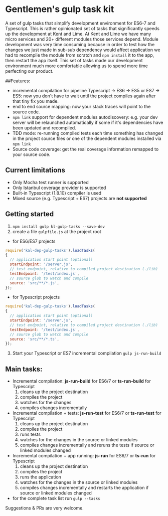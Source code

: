# Gentlemen's gulp task kit
A set of gulp tasks that simplify development environment for ES6-7 and Typescript.
This is rather opinionated set of tasks that significantly speeds up the development at Kent and Lime.
At Kent and Lime we have many micro services and 20+ different modules those services depend. 
Module development was very time consuming because in order to test how the changes we just made in sub-sub dependency
would affect application we had to recompile the module from scratch and `npm install` it to the app, then restart the app itself.
This set of tasks made our development environment much more comfortable allowing us to spend more time perfecting our product.

##Features:
* incremental compilation for pipeline Typescript -> ES6 -> ES5 or ES7 -> ES5: now you don't have to wait until the project compiles again after that tiny fix you made.
* end to end source mapping: now your stack traces will point to the source code.
* `npm link` support for dependent modules autodiscovery: e.g. your dev server will be relaunched automatically if some if it's dependencies have been updated and recompiled.
* TDD mode: re-running compiled tests each time something has changed in the project source files or one of the dependent modules installed via `npm link`
* Source code coverage: get the real coverage information remapped to your source code.

## Current limitations
* Only Mocha test runner is supported
* Only Istanbul coverage provider is supported
* Built-in Typescript (1.8.10) compiler is used
* Mixed source (e.g. Typescript + ES7) projects are **not supported**

## Getting started
1. `npm install gulp kl-gulp-tasks --save-dev`
2. create a file `gulpfile.js` at the project root
  * for ES6/ES7 projects
  ```javascript
require('kal-dep-gulp-tasks').loadTasks(
  {
    // application start point (optional)
    startEndpoint: '/server.js',
    // test endpoint, relative to compiled project destination (./lib)
    testEndpoint: '/test/index.js',
    // source glob to watch and compile
    source: 'src/**/*.js',
  }); 
```
  * for Typescript projects
  ```javascript
require('kal-dep-gulp-tasks').loadTasks(
  {
    // application start point (optional)
    startEndpoint: '/server.js',
    // test endpoint, relative to compiled project destination (./lib)
    testEndpoint: '/test/index.js',
    // source glob to watch and compile
    source: 'src/**/*.ts',
  }); 
```
3. Start your Typescript or ES7 incremental compilation `gulp js-run-build`

## Main tasks:
* Incremental compilation: **js-run-build** for ES6/7  or **ts-run-build** for Typescript
  1. cleans up the project destination
  2. compiles the project
  3. watches for the changes
  4. compiles changes incrementally
* Incremental compilation + tests: **js-run-test** for ES6/7  or **ts-run-test** for Typescript
  1. cleans up the project destination
  2. compiles the project
  3. runs tests
  4. watches for the changes in the source or linked modules
  5. compiles changes incrementally and reruns the tests if source or linked modules changed
* Incremental compilation + app running: **js-run** for ES6/7  or **ts-run** for Typescript
  1. cleans up the project destination
  2. compiles the project
  3. runs the application
  4. watches for the changes in the source or linked modules
  5. compiles changes incrementally and restarts the application if source or linked modules changed
* for the complete task list run `gulp --tasks`

Suggestions & PRs are very welcome.
